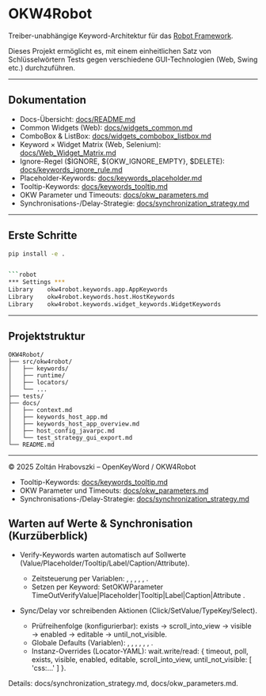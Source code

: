 ﻿# OKW4Robot

Treiber-unabhängige Keyword-Architektur für das [Robot Framework](https://robotframework.org/).

Dieses Projekt ermöglicht es, mit einem einheitlichen Satz von Schlüsselwörtern Tests gegen verschiedene GUI-Technologien (Web, Swing etc.) durchzuführen.

---

## Dokumentation


- Docs-Übersicht: [docs/README.md](docs/README.md)
- Common Widgets (Web): [docs/widgets_common.md](docs/widgets_common.md)
- ComboBox & ListBox: [docs/widgets_combobox_listbox.md](docs/widgets_combobox_listbox.md)
- Keyword × Widget Matrix (Web, Selenium): [docs/Web_Widget_Matrix.md](docs/Web_Widget_Matrix.md)
- Ignore-Regel ($IGNORE, ${OKW_IGNORE_EMPTY}, $DELETE): [docs/keywords_ignore_rule.md](docs/keywords_ignore_rule.md)
- Placeholder-Keywords: [docs/keywords_placeholder.md](docs/keywords_placeholder.md)
- Tooltip-Keywords: [docs/keywords_tooltip.md](docs/keywords_tooltip.md)
- OKW Parameter und Timeouts: [docs/okw_parameters.md](docs/okw_parameters.md)
- Synchronisations-/Delay-Strategie: [docs/synchronization_strategy.md](docs/synchronization_strategy.md)

---

## Erste Schritte

```bash
pip install -e .


```robot
*** Settings ***
Library    okw4robot.keywords.app.AppKeywords
Library    okw4robot.keywords.host.HostKeywords
Library    okw4robot.keywords.widget_keywords.WidgetKeywords
```

---

## Projektstruktur

```
OKW4Robot/
├── src/okw4robot/
│   ├── keywords/
│   ├── runtime/
│   ├── locators/
│   └── ...
├── tests/
├── docs/
│   ├── context.md
│   ├── keywords_host_app.md
│   ├── keywords_host_app_overview.md
│   ├── host_config_javarpc.md
│   └── test_strategy_gui_export.md
└── README.md

```

---

© 2025 Zoltán Hrabovszki – OpenKeyWord / OKW4Robot
- Tooltip-Keywords: [docs/keywords_tooltip.md](docs/keywords_tooltip.md)
- OKW Parameter und Timeouts: [docs/okw_parameters.md](docs/okw_parameters.md)
- Synchronisations-/Delay-Strategie: [docs/synchronization_strategy.md](docs/synchronization_strategy.md)


## Warten auf Werte & Synchronisation (Kurzüberblick)

- Verify-Keywords warten automatisch auf Sollwerte (Value/Placeholder/Tooltip/Label/Caption/Attribute).
  - Zeitsteuerung per Variablen: , , , , , .
  - Setzen per Keyword: SetOKWParameter  TimeOutVerifyValue|Placeholder|Tooltip|Label|Caption|Attribute  <Wert>.

- Sync/Delay vor schreibenden Aktionen (Click/SetValue/TypeKey/Select).
  - Prüfreihenfolge (konfigurierbar): exists → scroll_into_view → visible → enabled → editable → until_not_visible.
  - Globale Defaults (Variablen): , , , , , , .
  - Instanz-Overrides (Locator-YAML): wait.write/read: { timeout, poll, exists, visible, enabled, editable, scroll_into_view, until_not_visible: [ 'css:...' ] }.

Details: docs/synchronization_strategy.md, docs/okw_parameters.md.
